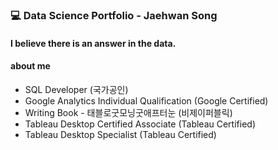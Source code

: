 ### &#128187; Data Science Portfolio - Jaehwan Song

#### I believe there is an answer in the data.

#### about me
- SQL Developer (국가공인)
- Google Analytics Individual Qualification (Google Certified)
- Writing Book - 태블로굿모닝굿애프터눈 (비제이퍼블릭)
- Tableau Desktop Certified Associate (Tableau Certified)
- Tableau Desktop Specialist (Tableau Certified)
